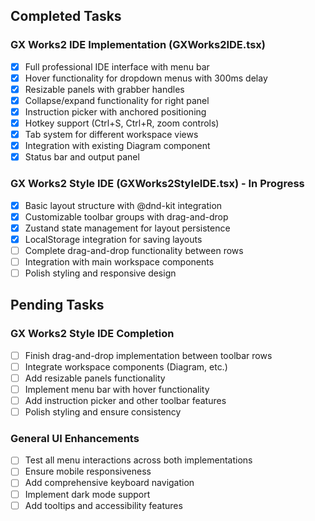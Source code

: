 ## Completed Tasks
### GX Works2 IDE Implementation (GXWorks2IDE.tsx)
- [x] Full professional IDE interface with menu bar
- [x] Hover functionality for dropdown menus with 300ms delay
- [x] Resizable panels with grabber handles
- [x] Collapse/expand functionality for right panel
- [x] Instruction picker with anchored positioning
- [x] Hotkey support (Ctrl+S, Ctrl+R, zoom controls)
- [x] Tab system for different workspace views
- [x] Integration with existing Diagram component
- [x] Status bar and output panel

### GX Works2 Style IDE (GXWorks2StyleIDE.tsx) - In Progress
- [x] Basic layout structure with @dnd-kit integration
- [x] Customizable toolbar groups with drag-and-drop
- [x] Zustand state management for layout persistence
- [x] LocalStorage integration for saving layouts
- [ ] Complete drag-and-drop functionality between rows
- [ ] Integration with main workspace components
- [ ] Polish styling and responsive design

## Pending Tasks
### GX Works2 Style IDE Completion
- [ ] Finish drag-and-drop implementation between toolbar rows
- [ ] Integrate workspace components (Diagram, etc.)
- [ ] Add resizable panels functionality
- [ ] Implement menu bar with hover functionality
- [ ] Add instruction picker and other toolbar features
- [ ] Polish styling and ensure consistency

### General UI Enhancements
- [ ] Test all menu interactions across both implementations
- [ ] Ensure mobile responsiveness
- [ ] Add comprehensive keyboard navigation
- [ ] Implement dark mode support
- [ ] Add tooltips and accessibility features

